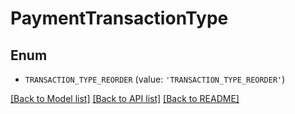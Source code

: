 # PaymentTransactionType


## Enum

* `TRANSACTION_TYPE_REORDER` (value: `'TRANSACTION_TYPE_REORDER'`)

[[Back to Model list]](../README.md#documentation-for-models) [[Back to API list]](../README.md#documentation-for-api-endpoints) [[Back to README]](../README.md)


